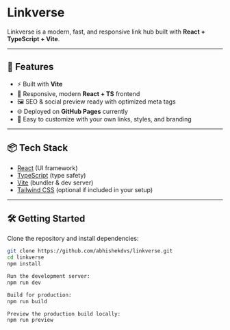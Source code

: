 # Linkverse

Linkverse is a modern, fast, and responsive link hub built with **React + TypeScript + Vite**.  

---

## 🚀 Features

- ⚡ Built with **Vite**
- 🎨 Responsive, modern **React + TS** frontend
- 🖼️ SEO & social preview ready with optimized meta tags
- 🌐 Deployed on **GitHub Pages** currently
- 🧩 Easy to customize with your own links, styles, and branding

---

## 📦 Tech Stack

- [React](https://reactjs.org/) (UI framework)
- [TypeScript](https://www.typescriptlang.org/) (type safety)
- [Vite](https://vitejs.dev/) (bundler & dev server)
- [Tailwind CSS](https://tailwindcss.com/) (optional if included in your setup)

---

## 🛠️ Getting Started

Clone the repository and install dependencies:

```bash
git clone https://github.com/abhishekdvs/linkverse.git
cd linkverse
npm install

Run the development server:
npm run dev

Build for production:
npm run build

Preview the production build locally:
npm run preview
